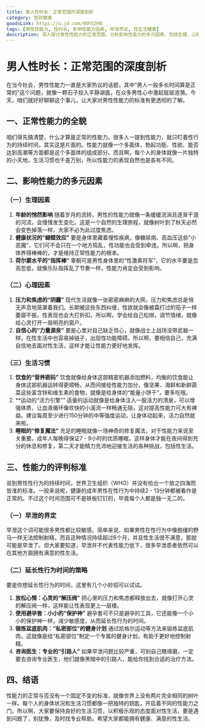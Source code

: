 ```yaml
---
title: 男人性时长：正常范围的深度剖析
category: 性别健康
goodsLink: https://u.jd.com/8Oh5ZHB
tags: [男性性能力, 性时长, 影响性能力因素, 早泄界定, 性生活健康]
description: 深入探讨男性性能力的正常范围，分析影响性能力的多元因素，包括生理、心理和生活习惯等方面，同时介绍早泄的界定及延长性行为时间的策略，帮助男性了解自身性健康，以积极态度面对性生活。
---
```


# 男人性时长：正常范围的深度剖析

在当今社会，男性性能力一直是大家热议的话题，其中“男人一般多长时间算是正常的”这个问题，就像一颗石子投入平静湖面，在众多男性心中激起层层涟漪。今天，咱们就好好聊聊这个事儿，让大家对男性性能力的标准有更透彻的了解。

## 一、正常性能力的全貌

咱们得先搞清楚，什么才算是正常的性能力。很多人一提到性能力，就只盯着性行为的持续时间，其实这是片面的。性能力就像一个多面体，勃起功能、性欲、能否达到高潮等方面都是这个多面体的组成部分。而且啊，每个人的身体就像一片独特的小天地，生活习惯也千差万别，所以性能力的表现自然也是各有不同。

## 二、影响性能力的多元因素

### （一）生理因素
1. **年龄的悄然影响**
随着岁月的流转，男性的性能力就像一条缓缓流淌且逐渐干涸的河流，会慢慢发生变化。这是一个自然的生理旅程，就像树叶到了秋天必然会变色掉落一样，大家不必为此过度焦虑。
2. **健康状况的“蝴蝶效应”**
要是身体里藏着慢性疾病，像糖尿病、高血压这些“小恶魔”，它们可不会只在一个地方捣乱，性功能也会受到牵连。所以啊，把身体养得棒棒的，才是维持正常性能力的根本。
3. **荷尔蒙水平的“指挥棒”**
睾酮可是男性身体里的“性激素将军”，它的水平要是忽高忽低，就像乐队指挥乱了节奏一样，性能力肯定会受到影响。

### （二）心理因素
1. **压力和焦虑的“阴霾”**
现代生活就像一张密密麻麻的大网，压力和焦虑总是悄无声息地笼罩着我们。长期被这些东西纠缠，性欲就会像被霜打过的茄子一样萎靡不振，性表现也会大打折扣。所以啊，学会给自己松绑，调节情绪，就像给心灵打开一扇明亮的窗户。
2. **自信心的“力量源泉”**
要是心里对自己缺乏信心，就像战士上战场没带武器一样，在性生活中也容易掉链子，出现性功能障碍。所以啊，要相信自己，充满自信地去面对性生活，这样才能让性能力更好地发挥。

### （三）生活习惯
1. **饮食的“营养密码”**
饮食就像给身体这部精密机器添加燃料，均衡的饮食能让身体这部机器运转得更顺畅，从而间接给性能力加分。像坚果、海鲜和新鲜蔬菜这些富含锌和维生素的食物，就像是给身体的“能量小饼干”，要多吃哦。
2. **运动的“活力引擎””
适量的运动就像是给身体注入一股活力的清泉，可以增强体质，让血液循环像欢快的小溪流一样畅通无阻，这对提高性能力可大有裨益。建议每周至少进行150分钟的中等强度运动，让身体动起来，活力自然就来啦。
3. **睡眠的“修复魔法”**
充足的睡眠就像一场神奇的修复魔法，对于性能力来说至关重要。成年人每晚得保证7 - 9小时的优质睡眠，这样身体才能在夜间得到充分的休息和修复，第二天才能精力充沛地迎接生活的各种挑战，包括性生活。

## 三、性能力的评判标准

说到男性性行为的持续时间，世界卫生组织（WHO）并没有给出一个放之四海而皆准的标准。一般来说呢，健康的成年男性在性行为中持续2 - 13分钟都被看作是正常的。不过这个时间范围可不是铁板钉钉的，毕竟每个人都是独一无二的。

### （一）早泄的界定
早泄这个词可能很多男性都比较敏感。简单来说，如果男性在性行为中像脱缰的野马一样无法控制射精，而且这种情况持续超过6个月，并且性生活很不满意，那就可能是早泄了。但大家要知道，早泄并不代表性能力低下，很多早泄患者依然可以在其他方面拥有满意的性生活。

### （二）延长性行为时间的策略
要是你想延长性行为的时间，这里有几个小妙招可以试试。
1. **放松心情：心灵的“解压阀”**
把心里的压力和焦虑都释放出去，就像打开心灵的解压阀一样，这样能让性表现更上一层楼。
2. **使用避孕套：小小的“保护神”**
避孕套可不只是避孕的工具，它还能像一个小小的保护神一样，减少敏感度，从而延长性行为的时间。
3. **锻炼盆底肌肉：“私密部位”的健身计划**
通过凯格尔运动等方法来锻炼盆底肌肉，这就像是给“私密部位”制定一个专属的健身计划，有助于更好地控制射精。
4. **咨询医生：专业的“引路人”**
如果早泄问题比较严重，可别自己瞎琢磨，一定要去咨询专业医生，他们就像黑暗中的引路人，能给你找到合适的治疗方法。

## 四、结语

性能力的正常与否没有一个固定不变的标准，就像世界上没有两片完全相同的树叶一样。每个人的身体状况和生活习惯都像一把独特的钥匙，开启着不同的性能力之门。所以啊，大家要保持良好的生活习惯，以积极乐观的态度面对性生活，要是遇到问题了，别犹豫，及时找专业帮助。希望大家都能拥有健康、满意的性生活。